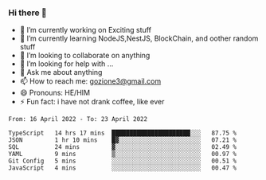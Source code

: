 ### Hi there 👋

<!--
**charlieScript/charlieScript** is a ✨ _special_ ✨ repository because its `README.md` (this file) appears on your GitHub profile.

Here are some ideas to get you started: -->

- 🔭 I’m currently working on Exciting stuff
- 🌱 I’m currently learning NodeJS,NestJS, BlockChain, and oother random stuff
- 👯 I’m looking to collaborate on anything
- 🤔 I’m looking for help with ...
- 💬 Ask me about anything
- 📫 How to reach me: gozione3@gmail.com
- 😄 Pronouns: HE/HIM
- ⚡ Fun fact: i have not drank coffee, like ever
<!--START_SECTION:waka-->

```text
From: 16 April 2022 - To: 23 April 2022

TypeScript   14 hrs 17 mins  ██████████████████████░░░   87.75 %
JSON         1 hr 10 mins    █▓░░░░░░░░░░░░░░░░░░░░░░░   07.21 %
SQL          24 mins         ▓░░░░░░░░░░░░░░░░░░░░░░░░   02.49 %
YAML         9 mins          ▒░░░░░░░░░░░░░░░░░░░░░░░░   00.97 %
Git Config   5 mins          ░░░░░░░░░░░░░░░░░░░░░░░░░   00.51 %
JavaScript   4 mins          ░░░░░░░░░░░░░░░░░░░░░░░░░   00.47 %
```

<!--END_SECTION:waka-->
